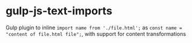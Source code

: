 # gulp-js-text-imports
Gulp plugin to inline `import name from './file.html';` as `const name = "content of file.html file";`, with support for content transformations
